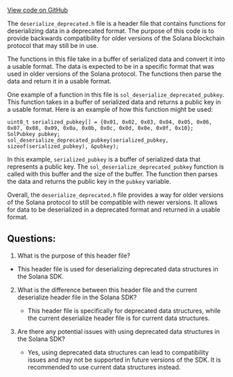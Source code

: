 
[View code on GitHub](https://github.com/solana-labs/solana/blob/master/sdk/sbf/c/inc/deserialize_deprecated.h)

The `deserialize_deprecated.h` file is a header file that contains functions for deserializing data in a deprecated format. The purpose of this code is to provide backwards compatibility for older versions of the Solana blockchain protocol that may still be in use.

The functions in this file take in a buffer of serialized data and convert it into a usable format. The data is expected to be in a specific format that was used in older versions of the Solana protocol. The functions then parse the data and return it in a usable format.

One example of a function in this file is `sol_deserialize_deprecated_pubkey`. This function takes in a buffer of serialized data and returns a public key in a usable format. Here is an example of how this function might be used:

```
uint8_t serialized_pubkey[] = {0x01, 0x02, 0x03, 0x04, 0x05, 0x06, 0x07, 0x08, 0x09, 0x0a, 0x0b, 0x0c, 0x0d, 0x0e, 0x0f, 0x10};
SolPubkey pubkey;
sol_deserialize_deprecated_pubkey(serialized_pubkey, sizeof(serialized_pubkey), &pubkey);
```

In this example, `serialized_pubkey` is a buffer of serialized data that represents a public key. The `sol_deserialize_deprecated_pubkey` function is called with this buffer and the size of the buffer. The function then parses the data and returns the public key in the `pubkey` variable.

Overall, the `deserialize_deprecated.h` file provides a way for older versions of the Solana protocol to still be compatible with newer versions. It allows for data to be deserialized in a deprecated format and returned in a usable format.
## Questions: 
 1. What is the purpose of this header file?
   - This header file is used for deserializing deprecated data structures in the Solana SDK.

2. What is the difference between this header file and the current deserialize header file in the Solana SDK?
   - This header file is specifically for deprecated data structures, while the current deserialize header file is for current data structures.

3. Are there any potential issues with using deprecated data structures in the Solana SDK?
   - Yes, using deprecated data structures can lead to compatibility issues and may not be supported in future versions of the SDK. It is recommended to use current data structures instead.